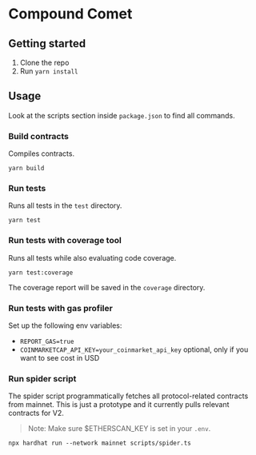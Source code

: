 # Compound Comet

## Getting started

1. Clone the repo
2. Run `yarn install`

## Usage

Look at the scripts section inside `package.json` to find all commands.

### Build contracts

Compiles contracts.

`yarn build`

### Run tests

Runs all tests in the `test` directory.

`yarn test`

### Run tests with coverage tool

Runs all tests while also evaluating code coverage.

`yarn test:coverage`

The coverage report will be saved in the `coverage` directory.

### Run tests with gas profiler

Set up the following env variables:

 - `REPORT_GAS=true`
 - `COINMARKETCAP_API_KEY=your_coinmarket_api_key`
   optional, only if you want to see cost in USD

### Run spider script

The spider script programmatically fetches all protocol-related contracts from mainnet. 
This is just a prototype and it currently pulls relevant contracts for V2.

> Note: Make sure $ETHERSCAN_KEY is set in your `.env`.

`npx hardhat run --network mainnet scripts/spider.ts`
